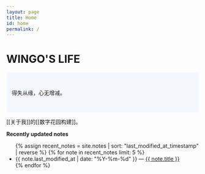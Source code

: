 ```yaml
---
layout: page
title: Home
id: home
permalink: /
---
```


# WINGO'S LIFE

<p style="padding: 3em 1em; background: #f5f7ff; border-radius: 4px;">
    得失从缘，心无增减。
</p>

[[关于我]]的[[数字花园构建]]。

<strong>Recently updated notes</strong>

<ul>
  {% assign recent_notes = site.notes | sort: "last_modified_at_timestamp" | reverse %}
  {% for note in recent_notes limit: 5 %}
    <li>
      {{ note.last_modified_at | date: "%Y-%m-%d" }} — <a class="internal-link" href="{{ site.baseurl }}{{ note.url }}">{{ note.title }}</a>
    </li>
  {% endfor %}
</ul>

<style>
  .wrapper {
    max-width: 46em;
  }
</style>
